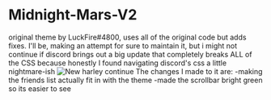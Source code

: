 # Midnight-Mars-V2
original theme by LuckFire#4800, uses all of the original code but adds fixes.
I'll be, making an attempt for sure to maintain it, but i might not continue if discord brings out a big update that completely breaks ALL of the CSS because honestly  I found navigating discord's css a little nightmare-ish
![New harley continue](https://user-images.githubusercontent.com/103460245/163261737-f8ce971e-38a7-4371-a725-0e200d05292d.PNG)
The changes I made to it are: 
-making the friends list actually fit in with the theme
-made the scrollbar bright green so its easier to see
